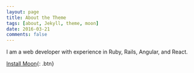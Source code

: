 ```yaml
---
layout: page
title: About the Theme
tags: [about, Jekyll, theme, moon]
date: 2016-03-21
comments: false
---
```


I am a web developer with experience in Ruby, Rails, Angular, and React.
    
<center>
  <ul>
    <i class="devicon-ruby-plain icon-about"></i>
    <i class="devicon-rails-plain icon-about"></i>
    <i class="devicon-angularjs-plain icon-about"></i>
    <i class="devicon-javascript-plain icon-about"></i>
    <i class="devicon-react-original icon-about"></i>
  </ul>
  <ul>
    <i class="devicon-postgresql-plain icon-about"></i>
    <i class="devicon-html5-plain icon-about"></i>
    <i class="devicon-git-plain icon-about"></i>
    <i class="devicon-bootstrap-plain icon-about"></i>
  </ul> 
</center>
      
[Install Moon](https://github.com/TaylanTatli/Moon){: .btn}
